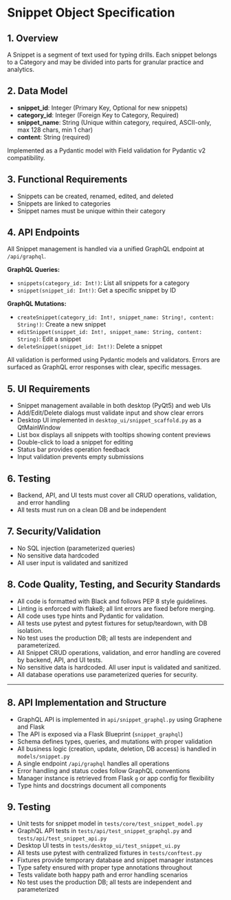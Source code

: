 # Snippet Object Specification

## 1. Overview
A Snippet is a segment of text used for typing drills. Each snippet belongs to a Category and may be divided into parts for granular practice and analytics.

## 2. Data Model
- **snippet_id**: Integer (Primary Key, Optional for new snippets)
- **category_id**: Integer (Foreign Key to Category, Required)
- **snippet_name**: String (Unique within category, required, ASCII-only, max 128 chars, min 1 char)
- **content**: String (required)

Implemented as a Pydantic model with Field validation for Pydantic v2 compatibility.

## 3. Functional Requirements
- Snippets can be created, renamed, edited, and deleted
- Snippets are linked to categories
- Snippet names must be unique within their category

## 4. API Endpoints
All Snippet management is handled via a unified GraphQL endpoint at `/api/graphql`.

**GraphQL Queries:**
- `snippets(category_id: Int!)`: List all snippets for a category
- `snippet(snippet_id: Int!)`: Get a specific snippet by ID

**GraphQL Mutations:**
- `createSnippet(category_id: Int!, snippet_name: String!, content: String!)`: Create a new snippet
- `editSnippet(snippet_id: Int!, snippet_name: String, content: String)`: Edit a snippet
- `deleteSnippet(snippet_id: Int!)`: Delete a snippet

All validation is performed using Pydantic models and validators. Errors are surfaced as GraphQL error responses with clear, specific messages.

## 5. UI Requirements
- Snippet management available in both desktop (PyQt5) and web UIs
- Add/Edit/Delete dialogs must validate input and show clear errors
- Desktop UI implemented in `desktop_ui/snippet_scaffold.py` as a QtMainWindow
- List box displays all snippets with tooltips showing content previews
- Double-click to load a snippet for editing
- Status bar provides operation feedback
- Input validation prevents empty submissions

## 6. Testing
- Backend, API, and UI tests must cover all CRUD operations, validation, and error handling
- All tests must run on a clean DB and be independent

## 7. Security/Validation
- No SQL injection (parameterized queries)
- No sensitive data hardcoded
- All user input is validated and sanitized

## 8. Code Quality, Testing, and Security Standards
- All code is formatted with Black and follows PEP 8 style guidelines.
- Linting is enforced with flake8; all lint errors are fixed before merging.
- All code uses type hints and Pydantic for validation.
- All tests use pytest and pytest fixtures for setup/teardown, with DB isolation.
- No test uses the production DB; all tests are independent and parameterized.
- All Snippet CRUD operations, validation, and error handling are covered by backend, API, and UI tests.
- No sensitive data is hardcoded. All user input is validated and sanitized.
- All database operations use parameterized queries for security.

---

## 8. API Implementation and Structure
- GraphQL API is implemented in `api/snippet_graphql.py` using Graphene and Flask
- The API is exposed via a Flask Blueprint (`snippet_graphql`)
- Schema defines types, queries, and mutations with proper validation
- All business logic (creation, update, deletion, DB access) is handled in `models/snippet.py`
- A single endpoint `/api/graphql` handles all operations
- Error handling and status codes follow GraphQL conventions
- Manager instance is retrieved from Flask `g` or app config for flexibility
- Type hints and docstrings document all components

## 9. Testing
- Unit tests for snippet model in `tests/core/test_snippet_model.py`
- GraphQL API tests in `tests/api/test_snippet_graphql.py` and `tests/api/test_snippet_api.py`
- Desktop UI tests in `tests/desktop_ui/test_snippet_ui.py`
- All tests use pytest with centralized fixtures in `tests/conftest.py`
- Fixtures provide temporary database and snippet manager instances
- Type safety ensured with proper type annotations throughout
- Tests validate both happy path and error handling scenarios
- No test uses the production DB; all tests are independent and parameterized
